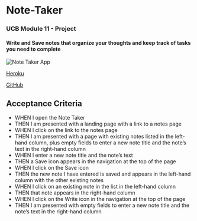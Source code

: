 # __Note-Taker__
### UCB Module 11 - Project

#### Write and Save notes that organize your thoughts and keep track of tasks you need to complete

![Note Taker App](/docs/assets/image/note-taker.png)

[Heroku](https://note-taker-ucb.herokuapp.com)

[GitHub](https://github.com/Torabis/Note-Taker)


## Acceptance Criteria
- WHEN I open the Note Taker
- THEN I am presented with a landing page with a link to a notes page
- WHEN I click on the link to the notes page
- THEN I am presented with a page with existing notes listed in the left-hand column, plus empty fields to enter a new note title and the note’s text in the right-hand column
- WHEN I enter a new note title and the note’s text
- THEN a Save icon appears in the navigation at the top of the page
- WHEN I click on the Save icon
- THEN the new note I have entered is saved and appears in the left-hand column with the other existing notes
- WHEN I click on an existing note in the list in the left-hand column
- THEN that note appears in the right-hand column
- WHEN I click on the Write icon in the navigation at the top of the page
- THEN I am presented with empty fields to enter a new note title and the note’s text in the right-hand column

